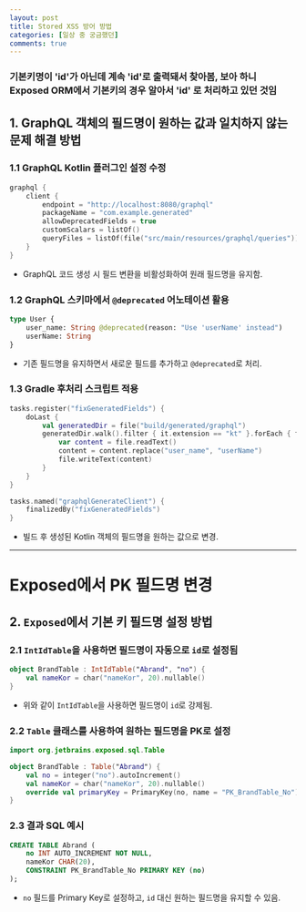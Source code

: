 ```yaml
---
layout: post
title: Stored XSS 방어 방법
categories: [일상 중 궁금했던]
comments: true
---
```


### 기본키명이 'id'가 아닌데 계속 'id'로 출력돼서 찾아봄, 보아 하니 Exposed ORM에서 기본키의 경우 알아서 'id' 로 처리하고 있던 것임

## 1. GraphQL 객체의 필드명이 원하는 값과 일치하지 않는 문제 해결 방법

### 1.1 GraphQL Kotlin 플러그인 설정 수정
```kotlin
graphql {
    client {
        endpoint = "http://localhost:8080/graphql"
        packageName = "com.example.generated"
        allowDeprecatedFields = true
        customScalars = listOf()
        queryFiles = listOf(file("src/main/resources/graphql/queries"))
    }
}
```
- GraphQL 코드 생성 시 필드 변환을 비활성화하여 원래 필드명을 유지함.

### 1.2 GraphQL 스키마에서 `@deprecated` 어노테이션 활용
```graphql
type User {
    user_name: String @deprecated(reason: "Use 'userName' instead")
    userName: String
}
```
- 기존 필드명을 유지하면서 새로운 필드를 추가하고 `@deprecated`로 처리.

### 1.3 Gradle 후처리 스크립트 적용
```kotlin
tasks.register("fixGeneratedFields") {
    doLast {
        val generatedDir = file("build/generated/graphql")
        generatedDir.walk().filter { it.extension == "kt" }.forEach { file ->
            var content = file.readText()
            content = content.replace("user_name", "userName")
            file.writeText(content)
        }
    }
}

tasks.named("graphqlGenerateClient") {
    finalizedBy("fixGeneratedFields")
}
```
- 빌드 후 생성된 Kotlin 객체의 필드명을 원하는 값으로 변경.

---

# Exposed에서 PK 필드명 변경

## 2. `Exposed`에서 기본 키 필드명 설정 방법

### 2.1 `IntIdTable`을 사용하면 필드명이 자동으로 `id`로 설정됨
```kotlin
object BrandTable : IntIdTable("Abrand", "no") {
    val nameKor = char("nameKor", 20).nullable()
}
```
- 위와 같이 `IntIdTable`을 사용하면 필드명이 `id`로 강제됨.

### 2.2 `Table` 클래스를 사용하여 원하는 필드명을 PK로 설정
```kotlin
import org.jetbrains.exposed.sql.Table

object BrandTable : Table("Abrand") {
    val no = integer("no").autoIncrement()
    val nameKor = char("nameKor", 20).nullable()
    override val primaryKey = PrimaryKey(no, name = "PK_BrandTable_No")
}
```

### 2.3 결과 SQL 예시
```sql
CREATE TABLE Abrand (
    no INT AUTO_INCREMENT NOT NULL,
    nameKor CHAR(20),
    CONSTRAINT PK_BrandTable_No PRIMARY KEY (no)
);
```
- `no` 필드를 Primary Key로 설정하고, `id` 대신 원하는 필드명을 유지할 수 있음.

